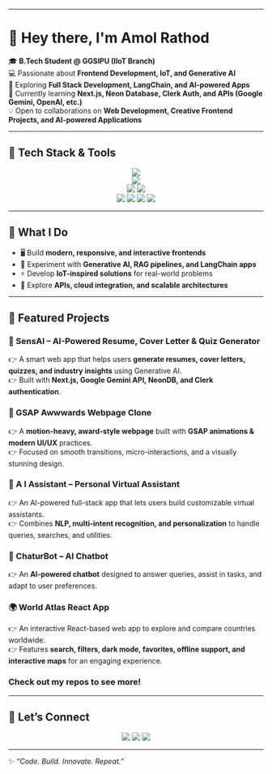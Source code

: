 


---

# 👋 Hey there, I'm Amol Rathod  

🎓 **B.Tech Student @ GGSIPU (IIoT Branch)**  
💻 Passionate about **Frontend Development, IoT, and Generative AI**  
🚀 Exploring **Full Stack Development, LangChain, and AI-powered Apps**  
🌱 Currently learning **Next.js, Neon Database, Clerk Auth, and APIs (Google Gemini, OpenAI, etc.)**  
💡 Open to collaborations on **Web Development, Creative Frontend Projects, and AI-powered Applications**  

---

## 🚀 Tech Stack & Tools  

<p align="center">
  <!-- Core Skills -->
  <img src="https://skillicons.dev/icons?i=html,css,js,ts,react,nextjs,tailwind,nodejs,express,git,github,vscode" /><br/>
  <!-- Programming Languages -->
  <img src="https://skillicons.dev/icons?i=c,cpp,python" /><br/>
  <!-- Databases -->
  <img src="https://skillicons.dev/icons?i=mongodb,postgres" />
  <img src="https://img.shields.io/badge/Neon%20DB-00E599?style=for-the-badge&logo=postgresql&logoColor=white" /><br/>
  <!-- Cloud & AI -->
  <img src="https://skillicons.dev/icons?i=aws" />
  <img src="https://img.shields.io/badge/LangChain-000000?style=for-the-badge&logo=chainlink&logoColor=white" />
  <img src="https://img.shields.io/badge/RAG-FF5733?style=for-the-badge&logo=ai&logoColor=white" />
  <img src="https://img.shields.io/badge/Generative%20AI-4285F4?style=for-the-badge&logo=openai&logoColor=white" />
</p>

---

## 🌟 What I Do  
- 🖥️ Build **modern, responsive, and interactive frontends**  
- 🤖 Experiment with **Generative AI, RAG pipelines, and LangChain apps**  
- ⚡ Develop **IoT-inspired solutions** for real-world problems  
- 📡 Explore **APIs, cloud integration, and scalable architectures**  

---
## 📌 Featured Projects  


### 🤖 SensAI – AI-Powered Resume, Cover Letter & Quiz Generator  
👉 A smart web app that helps users **generate resumes, cover letters, quizzes, and industry insights** using Generative AI.  
👉 Built with **Next.js, Google Gemini API, NeonDB, and Clerk authentication**.  

### 🎨 GSAP Awwwards Webpage Clone  
👉 A **motion-heavy, award-style webpage** built with **GSAP animations & modern UI/UX** practices.  
👉 Focused on smooth transitions, micro-interactions, and a visually stunning design.  

### 🧠 A I Assistant – Personal Virtual Assistant  
👉 An AI-powered full-stack app that lets users build customizable virtual assistants.  
👉 Combines **NLP, multi-intent recognition, and personalization** to handle queries, searches, and utilities.  

### 💬 ChaturBot – AI Chatbot
👉 An **AI-powered chatbot** designed to answer queries, assist in tasks, and adapt to user preferences.  

### 🌍 World Atlas React App  
👉 An interactive React-based web app to explore and compare countries worldwide.  
👉 Features **search, filters, dark mode, favorites, offline support, and interactive maps** for an engaging experience.  


### Check out my repos to see more!  



---

## 🤝 Let’s Connect  
<p align="center">
  <a href="https://www.linkedin.com/in/amol-rathod-8ab31926b/" target="_blank"><img src="https://img.shields.io/badge/LinkedIn-0077B5.svg?style=for-the-badge&logo=linkedin&logoColor=white"/></a>
  <a href="mailto:amolr778899@email.com"><img src="https://img.shields.io/badge/Email-D14836.svg?style=for-the-badge&logo=gmail&logoColor=white"/></a>
  <a href="https://github.com/amol-2027"><img src="https://img.shields.io/badge/GitHub-100000.svg?style=for-the-badge&logo=github&logoColor=white"/></a>
</p>

---

✨ *“Code. Build. Innovate. Repeat.”*  



